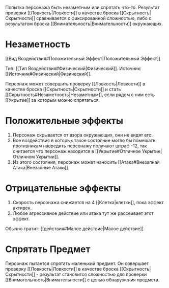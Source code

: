 Попытка персонажа быть незаметным или спрятать что-то. Результат проверки [[Ловкость|Ловкости]] в качестве броска [[Скрытность|Скрытности]] сравнивается с фиксированной сложностью, либо с результатом броска [[Внимательность|Внимательности]] окружающих. 

# Незаметность

[[Вид Воздействия#Положительный Эффект|Положительный Эффект]]

Тип: [[Тип Воздействия#Физический|Физический]].
Источник: [[Источник#Физический|Физический]].

Персонаж может совершить проверку [[Ловкость|Ловкости]] в качестве броска [[Скрытность|Скрытности]] и стать [[Скрытность#Незаметность|Незаметным]], если рядом с ним есть [[Укрытие]] за которым можно спрятаться. 

# Положительные эффекты

1. Персонаж скрывается от взора окружающих, они не видят его.
2. Все воздействия в которых такое состояние могло бы помешать противникам навредить персонажу получают штраф -12, так считается что персонаж находится в [[Укрытие#Отличное Укрытие|Отличном Укрытии]].
3. Из этого состояния, персонаж может наносить [[Атака#Внезапная Атака|Внезапные Атаки]]

# Отрицательные эффекты

1. Скорость персонажа снижается на 4 [[Клетка|клетки]], пока эффект активен. 
2. Любое агрессивное действие или атака тут же рассеивает этот эффект. 

Обычно тратит: [[действия#Малое действие|Малое действие]]

# Спрятать Предмет

Персонаж пытается спрятать маленький предмет. Он совершает проверку [[Ловкость|Ловкости]] в качестве броска [[Скрытность|Скрытности]]  - результат становится сложностью для проверки [[Внимательность|Внимательности]] с целью обнаружения предмета. 